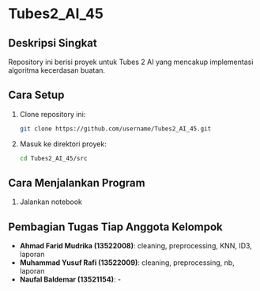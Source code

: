 # Tubes2_AI_45

## Deskripsi Singkat
Repository ini berisi proyek untuk Tubes 2 AI yang mencakup implementasi algoritma kecerdasan buatan.

## Cara Setup
1. Clone repository ini:
    ```bash
    git clone https://github.com/username/Tubes2_AI_45.git
    ```
2. Masuk ke direktori proyek:
    ```bash
    cd Tubes2_AI_45/src
    ```

## Cara Menjalankan Program
1. Jalankan notebook

## Pembagian Tugas Tiap Anggota Kelompok
- **Ahmad Farid Mudrika (13522008)**: cleaning, preprocessing, KNN, ID3, laporan
- **Muhammad Yusuf Rafi (13522009)**: cleaning, preprocessing, nb, laporan
- **Naufal Baldemar (13521154)**: -

